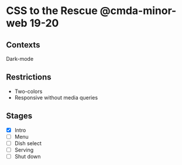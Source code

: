 # CSS to the Rescue @cmda-minor-web 19-20

## Contexts
Dark-mode

## Restrictions
* Two-colors
* Responsive without media queries

## Stages
- [X] Intro
- [ ] Menu
- [ ] Dish select
- [ ] Serving
- [ ] Shut down
